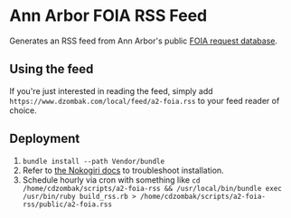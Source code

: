 # Ann Arbor FOIA RSS Feed

Generates an RSS feed from Ann Arbor's public [FOIA request database](https://www.dzombak.com/local/feed/a2-foia.rss).

## Using the feed

If you're just interested in reading the feed, simply add `https://www.dzombak.com/local/feed/a2-foia.rss` to your feed reader of choice.

## Deployment

1. `bundle install --path Vendor/bundle`
2. Refer to [the Nokogiri docs](http://www.nokogiri.org/tutorials/installing_nokogiri.html) to troubleshoot installation.
3. Schedule hourly via cron with something like `cd /home/cdzombak/scripts/a2-foia-rss && /usr/local/bin/bundle exec /usr/bin/ruby build_rss.rb > /home/cdzombak/scripts/a2-foia-rss/public/a2-foia.rss`
